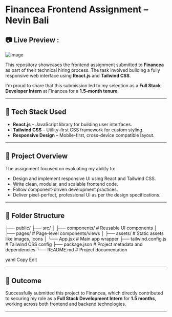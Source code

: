 # Financea Frontend Assignment – Nevin Bali

## 📷 Live Preview : 

![image](https://github.com/user-attachments/assets/654edea7-701c-49bf-9060-93224c935ff2)


This repository showcases the frontend assignment submitted to **Financea** as part of their technical hiring process. The task involved building a fully responsive web interface using **React.js** and **Tailwind CSS**.

I'm proud to share that this submission led to my selection as a **Full Stack Developer Intern** at Financea for a **1.5-month tenure**.

---

## 🚀 Tech Stack Used

- **React.js** – JavaScript library for building user interfaces.
- **Tailwind CSS** – Utility-first CSS framework for custom styling.
- **Responsive Design** – Mobile-first, cross-device compatible layout.

---

## 📌 Project Overview

The assignment focused on evaluating my ability to:

- Design and implement responsive UI using React and Tailwind CSS.
- Write clean, modular, and scalable frontend code.
- Follow component-driven development practices.
- Deliver pixel-perfect, professional UI as per the design specifications.

---

## 📁 Folder Structure

├── public/
├── src/
│ ├── components/ # Reusable UI components
│ ├── pages/ # Page-level components/views
│ ├── assets/ # Static assets like images, icons
│ └── App.jsx # Main app wrapper
├── tailwind.config.js # Tailwind CSS config
├── package.json # Project metadata and dependencies
└── README.md # Project documentation

yaml
Copy
Edit

---

## 🧠 Outcome

Successfully submitted this project to Financea, which directly contributed to securing my role as a **Full Stack Development Intern** for **1.5 months**, working across both frontend and backend technologies.

---
